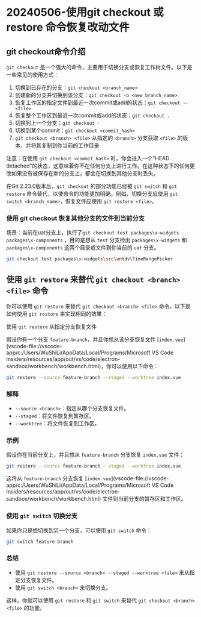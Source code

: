 # 20240506-使用git checkout 或 restore 命令恢复改动文件

## git checkout命令介绍

`git checkout` 是一个强大的命令，主要用于切换分支或恢复工作树文件。以下是一些常见的使用方式：

1. 切换到已存在的分支：`git checkout <branch_name>`
2. 创建新的分支并切换到该分支：`git checkout -b <new_branch_name>`
3. 恢复工作区的指定文件到最近一次commit或add的状态：`git checkout -- <file>`
4. 恢复整个工作区到最近一次commit或add的状态：`git checkout .`
5. 切换到上一个分支：`git checkout -`
6. 切换到某个commit：`git checkout <commit_hash>` 
7. `git checkout <branch> <file>` 从指定的 `<branch>` 分支获取 `<file>` 的版本，并将其复制到你当前的工作目录

注意：在使用 `git checkout <commit_hash>` 时，你会进入一个"HEAD detached"的状态，这意味着你不在任何分支上进行工作。在这种状态下的任何更改如果没有被保存在新的分支上，都会在切换到其他分支时丢失。

在Git 2.23.0版本后，`git checkout` 的部分功能已经被 `git switch` 和 `git restore` 命令替代，以使命令的功能更加明确。例如，切换分支应使用 `git switch <branch_name>`，恢复文件应使用 `git restore <file>`。

### 使用 git checkout 恢复其他分支的文件到当前分支

场景：当前在uat分支上，执行了`git checkout test packages\x-widgets packages\x-components` ，目的是想从 `test` 分支检出 `packages\x-widgets` 和 `packages\x-components` 这两个目录或文件到你当前的 `uat` 分支。

```sh
git checkout test packages\x-widgets\src\antdv\TimeRangePicker
```

## 使用 `git restore` 来替代 `git checkout <branch> <file>` 命令

你可以使用 `git restore` 来替代 `git checkout <branch> <file>` 命令。以下是如何使用 `git restore` 来实现相同的效果：

使用 `git restore` 从指定分支恢复文件

假设你有一个分支 `feature-branch`，并且你想从该分支恢复文件 [`index.vue`](vscode-file://vscode-app/c:/Users/WuShiLi/AppData/Local/Programs/Microsoft VS Code Insiders/resources/app/out/vs/code/electron-sandbox/workbench/workbench.html)，你可以使用以下命令：

```bash
git restore --source feature-branch --staged --worktree index.vue
```

### 解释

- `--source <branch>`：指定从哪个分支恢复文件。
- `--staged`：将文件恢复到暂存区。
- `--worktree`：将文件恢复到工作区。

### 示例

假设你在当前分支上，并且想从 `feature-branch` 分支恢复 `index.vue` 文件：

```bash
git restore --source feature-branch --staged --worktree index.vue
```

这将从 `feature-branch` 分支恢复 [`index.vue`](vscode-file://vscode-app/c:/Users/WuShiLi/AppData/Local/Programs/Microsoft VS Code Insiders/resources/app/out/vs/code/electron-sandbox/workbench/workbench.html) 文件到当前分支的暂存区和工作区。

### 使用 `git switch` 切换分支

如果你只是想切换到另一个分支，可以使用 `git switch` 命令：

```bash
git switch feature-branch
```

### 总结

- 使用 `git restore --source <branch> --staged --worktree <file>` 来从指定分支恢复文件。
- 使用 `git switch <branch>` 来切换分支。

这样，你就可以使用 `git restore` 和 `git switch` 来替代 `git checkout <branch> <file>` 的功能。
